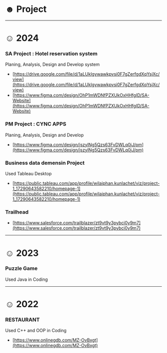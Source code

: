 # ☻ Project

-----
# ☺ 2024
### SA Project : Hotel reservation system 
Planing, Analysis, Design and Develop system
- [https://drive.google.com/file/d/1aLUklgywawkpvsi0F7gZerfgdXqYsjXc/view](https://drive.google.com/file/d/1aLUklgywawkpvsi0F7gZerfgdXqYsjXc/view)
- [https://www.figma.com/design/OhP1mWDNfPZXUkOxHHfgID/SA-Website](https://www.figma.com/design/OhP1mWDNfPZXUkOxHHfgID/SA-Website)
### PM Project : CYNC APPS 
Planing, Analysis, Design and Develop
- [https://www.figma.com/design/jszylNg5Qzs63FvDWLq0jJ/pm](https://www.figma.com/design/jszylNg5Qzs63FvDWLq0jJ/pm)
### Business data demensin Project
Used Tableau Desktop
- [https://public.tableau.com/app/profile/wilaiphan.kunlachet/viz/project-1_17290643582210/homepage-1](https://public.tableau.com/app/profile/wilaiphan.kunlachet/viz/project-1_17290643582210/homepage-1)
### Trailhead
- [https://www.salesforce.com/trailblazer/zt9vt9y3pybci0y9m7](https://www.salesforce.com/trailblazer/zt9vt9y3pybci0y9m7)

-----
# ☺ 2023
### Puzzle Game
Used Java in Coding

-----
# ☺ 2022
### RESTAURANT
Used C++ and OOP in Coding
- [https://www.onlinegdb.com/MZ-OvBxgt](https://www.onlinegdb.com/MZ-OvBxgt)
